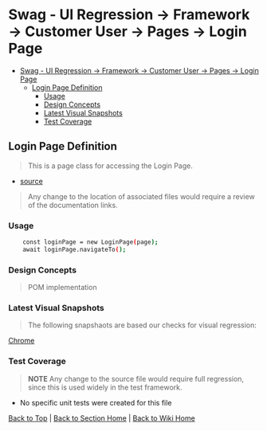 # Swag - UI Regression -> Framework -> Customer User -> Pages -> Login Page

<!-- TABLE OF CONTENTS -->

- [Swag - UI Regression -> Framework -> Customer User -> Pages -> Login Page](#swag---ui-regression---framework---customer-user---pages---login-page)
  - [Login Page Definition](#login-page-definition)
    - [Usage](#usage)
    - [Design Concepts](#design-concepts)
    - [Latest Visual Snapshots](#latest-visual-snapshots)
    - [Test Coverage](#test-coverage)

## Login Page Definition

> This is a page class for accessing the Login Page.

- [source](../../../../../src/page-object-model/customer-user/pages/login-page.ts)

> Any change to the location of associated files would require a review of the documentation links.

### Usage

```sh
    const loginPage = new LoginPage(page);
    await loginPage.navigateTo();
```

### Design Concepts

> POM implementation

### Latest Visual Snapshots

> The following snapshaots are based our checks for visual regression:

[Chrome](../../../../../src/tests/e2e/order.spec.ts-snapshots/login-e2e-win32.png)

### Test Coverage

> **NOTE** Any change to the source file would require full regression, since this is used widely in the test framework.

- No specific unit tests were created for this file

[Back to Top](#login-page-definition) | [Back to Section Home](../../README.md) | [Back to Wiki Home](../../../README.md)
